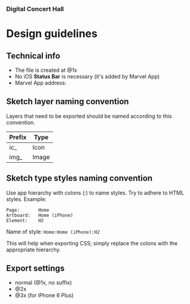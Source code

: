 ### Digital Concert Hall
# Design guidelines

## Technical info

- The file is created at @1x
- No iOS **Status Bar** is necessary (it's added by Marvel App)
- Marvel App address:


## Sketch layer naming convention

Layers that need to be exported should be named according to this convention.


Prefix  | Type
--------|-------
ic_		| Icon
img_	| Image


## Sketch type styles naming convention

Use app hierarchy with colons (:) to name styles. Try to adhere to HTML styles. Example:

	Page:		Home
	Artboard:	Home (iPhone)
	Element:	H2

Name of style: `Home:Home (iPhone):H2`

This will help when exporting CSS; simply replace the colons with the appropriate hierarchy.


## Export settings

- normal (@1x, no suffix)
- @2x
- @3x (for iPhone 6 Plus)
